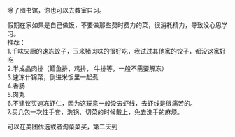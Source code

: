 除了图书馆，你也可以去教室自习。  

假期在家如果是自己做饭，不要做那些费时费力的菜，很消耗精力，导致没心思学习。  
推荐：  
1.千味央厨的速冻饺子，玉米猪肉味的很好吃，我试过其他家的饺子，都没这家好吃  
2.半成品肉排（鳕鱼排，鸡排， 牛排等，一般不需要解冻）  
3.速冻什锦菜，倒进米饭里一起煮  
4.香肠  
5.肉丸  
6.不建议买速冻虾仁，因为这玩意一般没去虾线，去虾线是很痛苦的。  
7.买几包一次性手套，洗锅、切菜的时候戴上，免去洗手的麻烦。  

可以在美团优选或者淘菜菜买，第二天到
